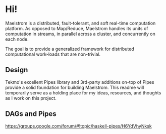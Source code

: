 # Hi!

Maelstrom is a distributed, fault-tolerant, and soft real-time computation platform. As opposed to Map/Reduce, Maelstrom handles
its units of computation in streams, in parallel across a cluster, and concurrently on each node.

The goal is to provide a generalized framework for distributed computational work-loads that are non-trivial.

## Design

Tekmo's excellent Pipes library and 3rd-party additions on-top of Pipes provide a solid foundation for building
Maelstrom. This readme will temporarily serve as a holding place for my ideas, resources, and thoughts as I work on this
project.

## DAGs and Pipes

https://groups.google.com/forum/#!topic/haskell-pipes/H6YdVhyNksk
